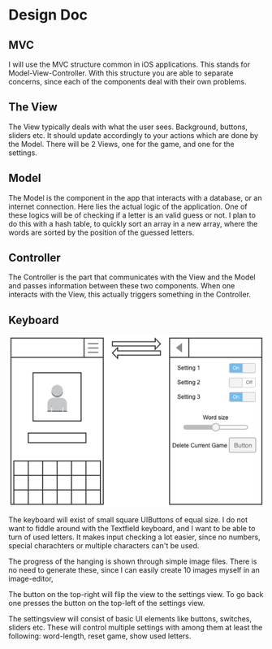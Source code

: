 Design Doc
==========

MVC
---
I will use the MVC structure common in iOS applications. This stands for Model-View-Controller. With this structure
you are able to separate concerns, since each of the components deal with their own problems.

The View
--------
The View typically deals with what the user sees. Background, buttons, sliders etc. It should update accordingly to
your actions which are done by the Model. There will be 2 Views, one for the game, and one for the settings.

Model
-----
The Model is the component in the app that interacts with a database, or an internet connection. Here lies the actual
logic of the application. One of these logics will be of checking if a letter is an valid guess or not. I plan to do
this with a hash table, to quickly sort an array in a new array, where the words are sorted by the position of the
guessed letters.

Controller
----------
The Controller is the part that communicates with the View and the Model and passes information between these two
components. When one interacts with the View, this actually triggers something in the Controller.


Keyboard
--------
![Rough Layout of Evil Hangman](https://github.com/OvanHouten/Evil-Hangman-iOS/blob/master/doc/BasicAppLayout.png)

The keyboard will exist of small square UIButtons of equal size. I do not want to fiddle around with the Textfield
keyboard, and I want to be able to turn of used letters. It makes input checking a lot easier, since no numbers, 
special charachters or multiple characters can't be used.

The progress of the hanging is shown through simple image files. There is no need to generate these, since I can 
easily create 10 images myself in an image-editor,

The button on the top-right will flip the view to the settings view. To go back one presses the button on the top-left
of the settings view.

The settingsview will consist of basic UI elements like buttons, switches, sliders etc. These will control multiple
settings with among them at least the following: word-length, reset game, show used letters.
